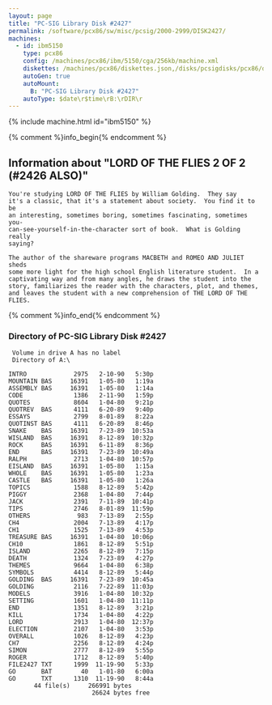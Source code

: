 ```yaml
---
layout: page
title: "PC-SIG Library Disk #2427"
permalink: /software/pcx86/sw/misc/pcsig/2000-2999/DISK2427/
machines:
  - id: ibm5150
    type: pcx86
    config: /machines/pcx86/ibm/5150/cga/256kb/machine.xml
    diskettes: /machines/pcx86/diskettes.json,/disks/pcsigdisks/pcx86/diskettes.json
    autoGen: true
    autoMount:
      B: "PC-SIG Library Disk #2427"
    autoType: $date\r$time\rB:\rDIR\r
---
```


{% include machine.html id="ibm5150" %}

{% comment %}info_begin{% endcomment %}

## Information about "LORD OF THE FLIES 2 OF 2 (#2426 ALSO)"

    You're studying LORD OF THE FLIES by William Golding.  They say
    it's a classic, that it's a statement about society.  You find it to be
    an interesting, sometimes boring, sometimes fascinating, sometimes you-
    can-see-yourself-in-the-character sort of book.  What is Golding really
    saying?
    
    The author of the shareware programs MACBETH and ROMEO AND JULIET sheds
    some more light for the high school English literature student.  In a
    captivating way and from many angles, he draws the student into the
    story, familiarizes the reader with the characters, plot, and themes,
    and leaves the student with a new comprehension of THE LORD OF THE
    FLIES.
{% comment %}info_end{% endcomment %}


### Directory of PC-SIG Library Disk #2427

     Volume in drive A has no label
     Directory of A:\

    INTRO             2975   2-10-90   5:30p
    MOUNTAIN BAS     16391   1-05-80   1:19a
    ASSEMBLY BAS     16391   1-05-80   1:14a
    CODE              1386   2-11-90   1:59p
    QUOTES            8604   1-04-80   9:21p
    QUOTREV  BAS      4111   6-20-89   9:40p
    ESSAYS            2799   8-01-89   8:22a
    QUOTINST BAS      4111   6-20-89   8:46p
    SNAKE    BAS     16391   7-23-89  10:53a
    WISLAND  BAS     16391   8-12-89  10:32p
    ROCK     BAS     16391   6-11-89   8:36p
    END      BAS     16391   7-23-89  10:49a
    RALPH             2713   1-04-80  10:57p
    EISLAND  BAS     16391   1-05-80   1:15a
    WHOLE    BAS     16391   1-05-80   1:23a
    CASTLE   BAS     16391   1-05-80   1:26a
    TOPICS            1588   8-12-89   5:42p
    PIGGY             2368   1-04-80   7:44p
    JACK              2391   7-11-89  10:41p
    TIPS              2746   8-01-89  11:59p
    OTHERS             983   7-13-89   2:55p
    CH4               2004   7-13-89   4:17p
    CH1               1525   7-13-89   4:53p
    TREASURE BAS     16391   1-04-80  10:06p
    CH10              1861   8-12-89   5:51p
    ISLAND            2265   8-12-89   7:15p
    DEATH             1324   7-23-89   4:27p
    THEMES            9664   1-04-80   6:38p
    SYMBOLS           4414   8-12-89   5:44p
    GOLDING  BAS     16391   7-23-89  10:45a
    GOLDING           2116   7-22-89  11:03p
    MODELS            3916   1-04-80  10:32p
    SETTING           1601   1-04-80  11:11p
    END               1351   8-12-89   3:21p
    KILL              1734   1-04-80   4:22p
    LORD              2913   1-04-80  12:37p
    ELECTION          2107   1-04-80   3:53p
    OVERALL           1026   8-12-89   4:23p
    CH7               2256   8-12-89   4:24p
    SIMON             2777   8-12-89   5:55p
    ROGER             1712   8-12-89   5:40p
    FILE2427 TXT      1999  11-19-90   5:33p
    GO       BAT        40   1-01-80   6:00a
    GO       TXT      1310  11-19-90   8:44a
           44 file(s)     266991 bytes
                           26624 bytes free
